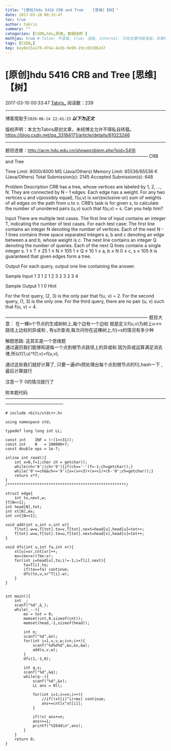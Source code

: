```yaml
---
title: "[原创]hdu 5416 CRB and Tree    [思维]【树】"
date: 2017-03-10 00:33:47
toc: true
author: tabris
summary: ""
categories: [CSDN,hdu,思维, 数据结构 ]
mathjax: true # false: 不渲染, true: 渲染, internal: 只在文章内部渲染，文章列表中不渲染
tags: [CSDN,]
key: key8e15a170-d74a-4a3b-9e99-19cc0530b247
---
```


# [原创]hdu 5416 CRB and Tree    [思维]【树】

2017-03-10 00:33:47  [Tabris_](https://me.csdn.net/qq_33184171) 阅读数：239

---

博客爬取于`2020-06-14 22:41:23`
***以下为正文***

版权声明：本文为Tabris原创文章，未经博主允许不得私自转载。
https://blog.csdn.net/qq_33184171/article/details/61023246

<!-- more -->

---

题目连接：http://acm.hdu.edu.cn/showproblem.php?pid=5416
————————————————————————————————
CRB and Tree

Time Limit: 8000/4000 MS (Java/Others)    Memory Limit: 65536/65536 K (Java/Others)
Total Submission(s): 2145    Accepted Submission(s): 648


Problem Description
CRB has a tree, whose vertices are labeled by 1, 2, …, N. They are connected by N – 1 edges. Each edge has a weight.
For any two vertices u and v(possibly equal), f(u,v) is xor(exclusive-or) sum of weights of all edges on the path from u to v.
CRB’s task is for given s, to calculate the number of unordered pairs (u,v) such that f(u,v) = s. Can you help him?
 

Input
There are multiple test cases. The first line of input contains an integer T, indicating the number of test cases. For each test case:
The first line contains an integer N denoting the number of vertices.
Each of the next N - 1 lines contains three space separated integers a, b and c denoting an edge between a and b, whose weight is c.
The next line contains an integer Q denoting the number of queries.
Each of the next Q lines contains a single integer s.
1 ≤ T ≤ 25
1 ≤ N ≤ 105
1 ≤ Q ≤ 10
1 ≤ a, b ≤ N
0 ≤ c, s ≤ 105
It is guaranteed that given edges form a tree.

 

Output
For each query, output one line containing the answer.
 

Sample Input
1
3
1 2 1
2 3 2
3
2
3
4
 

Sample Output
1
1
0
Hint

For the first query, (2, 3) is the only pair that f(u, v) = 2.
For the second query, (1, 3) is the only one.
For the third query, there are no pair (u, v) such that f(u, v) = 4.
 
 

————————————————————————————————
题目大意：
在一棵n个节点的生成树树上,每个边有一个边权
就是定义f(u,v)为树上u->v路径上边权的异或和 ,
有q次查询,每次问你在这棵树上,f()=s的情况有多少种

解题思路:
这其实是一个思维题  
通过遍历我们能够知道每一个点到根节点路径上的异或和
因为异或运算满足消去律,所以f(1,u)^f(1,v)=f(u,v);

通过这些我们就好计算了, 只要一遍dfs预处理出每个点到根节点的f(),hash一下 ,
最后计算就行

注意一下 0的情况就行了


附本题代码
—————————————————————————————————————————————————
```
# include <bits/stdc++.h>

using namespace std;

typedef long long int LL;

const int    INF = (~(1<<31));
const int    N   = 100000+7;
const double eps = 1e-7;

inline int read(){
    int x=0,f=1;char ch = getchar();
    while(ch<'0'||ch>'9'){if(ch=='-')f=-1;ch=getchar();}
    while('0'<=ch&&ch<='9'){x=(x<<3)+(x<<1)+ch-'0';ch=getchar();}
    return x*f;
}
/****************************************************/

struct edge{
    int to,next,w;
}T[N<<1];
int head[N],tot;
int xt[N],mx;
int cnt[N<<1];

void add(int u,int v,int w){
    T[tot].w=w,T[tot].to=v,T[tot].next=head[u],head[u]=tot++;
    T[tot].w=w,T[tot].to=u,T[tot].next=head[v],head[v]=tot++;
}

void dfs(int u,int fa,int xr){
    xt[u]=xr,cnt[xr]++;
    mx=(mx>xr)?mx:xr;
    for(int i=head[u],to;i!=-1;i=T[i].next){
        to=T[i].to;
        if(to==fa) continue;
        dfs(to,u,xr^T[i].w);
    }
}


int main(){
    int _;
    scanf("%d",&_);
    while(_--){
        mx = tot = 0;
        memset(cnt,0,sizeof(cnt));
        memset(head,-1,sizeof(head));

        int n;
        scanf("%d",&n);
        for(int i=1,u,v,w;i<n;i++){
            scanf("%d%d%d",&u,&v,&w);
            add(u,v,w);
        }
        dfs(1,-1,0);

        int q,x;
        scanf("%d",&q);
        while(q--){
            scanf("%d",&x);
            LL ans = 0ll;

            for(int i=1;i<=n;i++){
                //if((xt[i]^i)>mx) continue;
                ans+=cnt[x^xt[i]];
            }

            if(!x) ans+=n;
            ans>>=1;
            printf("%I64d\n",ans);
        }
    }
    return 0;
}
```